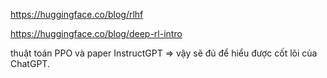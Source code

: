 https://huggingface.co/blog/rlhf

https://huggingface.co/blog/deep-rl-intro

thuật toán PPO và paper InstructGPT => vậy sẽ đủ để hiểu được cốt lõi của ChatGPT.
